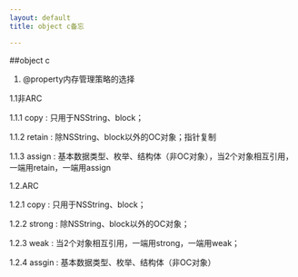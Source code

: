 ```yaml
---
layout: default
title: object c备忘

---
```


##object c


1. @property内存管理策略的选择

1.1非ARC

1.1.1 copy : 只用于NSString、block；

1.1.2 retain : 除NSString、block以外的OC对象；指针复制

1.1.3 assign : 基本数据类型、枚举、结构体（非OC对象），当2个对象相互引用，一端用retain，一端用assign

1.2.ARC

1.2.1 copy : 只用于NSString、block；

1.2.2 strong : 除NSString、block以外的OC对象；

1.2.3 weak : 当2个对象相互引用，一端用strong，一端用weak；

1.2.4 assgin : 基本数据类型、枚举、结构体（非OC对象）








